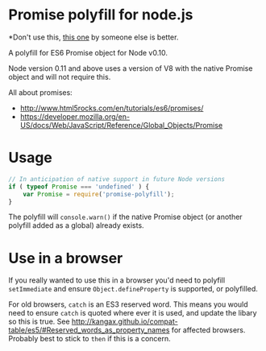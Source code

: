 # Promise polyfill for node.js

*Don't use this, [this one](https://github.com/taylorhakes/promise-polyfill) by someone else is better.

A polyfill for ES6 Promise object for Node v0.10.

Node version 0.11 and above uses a version of V8 with the native Promise object and will not require this.

All about promises:

* http://www.html5rocks.com/en/tutorials/es6/promises/
* https://developer.mozilla.org/en-US/docs/Web/JavaScript/Reference/Global_Objects/Promise

# Usage

```javascript
// In anticipation of native support in future Node versions
if ( typeof Promise === 'undefined' ) {
	var Promise = require('promise-polyfill');
}
```

The polyfill will `console.warn()` if the native Promise object (or another polyfill added as a global) already exists.

# Use in a browser

If you really wanted to use this in a browser you'd need to polyfill 
`setImmediate` and ensure `Object.defineProperty` is supported, or polyfilled. 

For old browsers, `catch` is an ES3 reserved word.  This means you would need to ensure `catch` is quoted where ever it is used, and update the libary so this is true.  See http://kangax.github.io/compat-table/es5/#Reserved_words_as_property_names for affected browsers.  Probably best to stick to `then` if this is a concern.